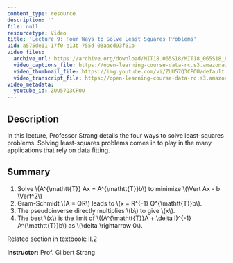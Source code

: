 ```yaml
---
content_type: resource
description: ''
file: null
resourcetype: Video
title: 'Lecture 9: Four Ways to Solve Least Squares Problems'
uid: a575de11-17f0-e13b-755d-03aacd93f61b
video_files:
  archive_url: https://archive.org/download/MIT18.065S18/MIT18_065S18_Lecture09_300k.mp4
  video_captions_file: https://open-learning-course-data-rc.s3.amazonaws.com/18-065-matrix-methods-in-data-analysis-signal-processing-and-machine-learning-spring-2018/c2eda44f0af850fabfe3caac68f26722_ZUU57Q3CFOU.vtt
  video_thumbnail_file: https://img.youtube.com/vi/ZUU57Q3CFOU/default.jpg
  video_transcript_file: https://open-learning-course-data-rc.s3.amazonaws.com/18-065-matrix-methods-in-data-analysis-signal-processing-and-machine-learning-spring-2018/a54e21fb9376e6aec61e02d0127f41ab_ZUU57Q3CFOU.pdf
video_metadata:
  youtube_id: ZUU57Q3CFOU
---
```


Description
-----------

In this lecture, Professor Strang details the four ways to solve least-squares problems. Solving least-squares problems comes in to play in the many applications that rely on data fitting.

Summary
-------

1.  Solve \\(A^{\\mathtt{T}} Ax = A^{\\mathtt{T}}b\\) to minimize \\(\\Vert Ax - b \\Vert^2\\)
2.  Gram-Schmidt \\(A = QR\\) leads to \\(x = R^{-1} Q^{\\mathtt{T}}b\\).
3.  The pseudoinverse directly multiplies \\(b\\) to give \\(x\\).
4.  The best \\(x\\) is the limit of \\((A^{\\mathtt{T}}A + \\delta I)^{-1} A^{\\mathtt{T}}b\\) as \\(\\delta \\rightarrow 0\\).

Related section in textbook: II.2

**Instructor:** Prof. Gilbert Strang